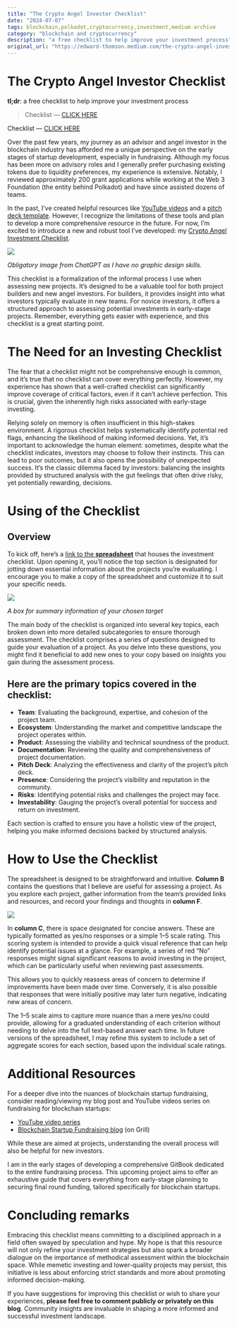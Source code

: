```yaml
---
title: "The Crypto Angel Investor Checklist"
date: "2024-07-07"
tags: blockchain,polkadot,cryptocurrency,investment,medium-archive
category: "blockchain and cryptocurrency"
description: "a free checklist to help improve your investment process"
original_url: "https://edward-thomson.medium.com/the-crypto-angel-investor-checklist-6fa0d95eddfb"
---
```


# **The Crypto Angel Investor Checklist**

**tl;dr**: a free checklist to help improve your investment process

> Checklist — [CLICK HERE](https://docs.google.com/spreadsheets/d/1AHbaKv-9rAW1f1QNutihbQBEutKOiJIPHlkkVZ03UE0/edit?gid=1774752715#gid=1774752715)

Checklist — [CLICK HERE](https://docs.google.com/spreadsheets/d/1AHbaKv-9rAW1f1QNutihbQBEutKOiJIPHlkkVZ03UE0/edit?gid=1774752715#gid=1774752715)

Over the past few years, my journey as an advisor and angel investor in the blockchain industry has afforded me a unique perspective on the early stages of startup development, especially in fundraising. Although my focus has been more on advisory roles and I generally prefer purchasing existing tokens due to liquidity preferences, my experience is extensive. Notably, I reviewed approximately 200 grant applications while working at the Web 3 Foundation (the entity behind Polkadot) and have since assisted dozens of teams.

In the past, I’ve created helpful resources like [YouTube videos](https://www.youtube.com/playlist?list=PLRaJOERxiNUds7Ru21TZ3nUHdDH7fPeQm) and a [pitch deck template](https://docs.google.com/presentation/d/1VHUszlBk6ta-x-74y5LnbzG65tKhobRH0mSAEQOde7c/edit#slide=id.p). However, I recognize the limitations of these tools and plan to develop a more comprehensive resource in the future. For now, I’m excited to introduce a new and robust tool I’ve developed: my [Crypto Angel Investment Checklist](https://docs.google.com/spreadsheets/d/1AHbaKv-9rAW1f1QNutihbQBEutKOiJIPHlkkVZ03UE0/edit?gid=1774752715#gid=1774752715).

![](/images/0*QbdYy9DyKGrukYn0)

*Obligatory image from ChatGPT as I have no graphic design skills.*

This checklist is a formalization of the informal process I use when assessing new projects. It’s designed to be a valuable tool for both project builders and new angel investors. For builders, it provides insight into what investors typically evaluate in new teams. For novice investors, it offers a structured approach to assessing potential investments in early-stage projects. Remember, everything gets easier with experience, and this checklist is a great starting point.

# The Need for an Investing Checklist

The fear that a checklist might not be comprehensive enough is common, and it’s true that no checklist can cover everything perfectly. However, my experience has shown that a well-crafted checklist can significantly improve coverage of critical factors, even if it can’t achieve perfection. This is crucial, given the inherently high risks associated with early-stage investing.

Relying solely on memory is often insufficient in this high-stakes environment. A rigorous checklist helps systematically identify potential red flags, enhancing the likelihood of making informed decisions. Yet, it’s important to acknowledge the human element: sometimes, despite what the checklist indicates, investors may choose to follow their instincts. This can lead to poor outcomes, but it also opens the possibility of unexpected success. It’s the classic dilemma faced by investors: balancing the insights provided by structured analysis with the gut feelings that often drive risky, yet potentially rewarding, decisions.

# Using of the Checklist

## Overview

To kick off, here’s a [link to the **spreadsheet**](https://docs.google.com/spreadsheets/d/1AHbaKv-9rAW1f1QNutihbQBEutKOiJIPHlkkVZ03UE0/edit?gid=1774752715#gid=1774752715) that houses the investment checklist. Upon opening it, you’ll notice the top section is designated for jotting down essential information about the projects you’re evaluating. I encourage you to make a copy of the spreadsheet and customize it to suit your specific needs.

![](/images/0*paQKJs19RLvMdksQ)

*A box for summary information of your chosen target*

The main body of the checklist is organized into several key topics, each broken down into more detailed subcategories to ensure thorough assessment. The checklist comprises a series of questions designed to guide your evaluation of a project. As you delve into these questions, you might find it beneficial to add new ones to your copy based on insights you gain during the assessment process.

## Here are the primary topics covered in the checklist:

-   **Team**: Evaluating the background, expertise, and cohesion of the project team.
-   **Ecosystem**: Understanding the market and competitive landscape the project operates within.
-   **Product**: Assessing the viability and technical soundness of the product.
-   **Documentation**: Reviewing the quality and comprehensiveness of project documentation.
-   **Pitch** **Deck**: Analyzing the effectiveness and clarity of the project’s pitch deck.
-   **Presence**: Considering the project’s visibility and reputation in the community.
-   **Risks**: Identifying potential risks and challenges the project may face.
-   **Investability**: Gauging the project’s overall potential for success and return on investment.

Each section is crafted to ensure you have a holistic view of the project, helping you make informed decisions backed by structured analysis.

# How to Use the Checklist

The spreadsheet is designed to be straightforward and intuitive. **Column B** contains the questions that I believe are useful for assessing a project. As you explore each project, gather information from the team’s provided links and resources, and record your findings and thoughts in **column F**.

![](/images/0*h0wvZR43bisVS5R7)

In **column C**, there is space designated for concise answers. These are typically formatted as yes/no responses or a simple 1–5 scale rating. This scoring system is intended to provide a quick visual reference that can help identify potential issues at a glance. For example, a series of red “No” responses might signal significant reasons to avoid investing in the project, which can be particularly useful when reviewing past assessments.

This allows you to quickly reassess areas of concern to determine if improvements have been made over time. Conversely, it is also possible that responses that were initially positive may later turn negative, indicating new areas of concern.

The 1–5 scale aims to capture more nuance than a mere yes/no could provide, allowing for a graduated understanding of each criterion without needing to delve into the full text-based answer each time. In future versions of the spreadsheet, I may refine this system to include a set of aggregate scores for each section, based upon the individual scale ratings.

# Additional Resources

For a deeper dive into the nuances of blockchain startup fundraising, consider reading/viewing my blog post and YouTube videos series on fundraising for blockchain startups:

-   [YouTube video series](https://www.youtube.com/playlist?list=PLRaJOERxiNUds7Ru21TZ3nUHdDH7fPeQm)
-   [Blockchain Startup Fundraising blog](https://grillapp.net/29690/160870) (on Grill)

While these are aimed at projects, understanding the overall process will also be helpful for new investors.

I am in the early stages of developing a comprehensive GitBook dedicated to the entire fundraising process. This upcoming project aims to offer an exhaustive guide that covers everything from early-stage planning to securing final round funding, tailored specifically for blockchain startups.

# Concluding remarks

Embracing this checklist means committing to a disciplined approach in a field often swayed by speculation and hype. My hope is that this resource will not only refine your investment strategies but also spark a broader dialogue on the importance of methodical assessment within the blockchain space. While memetic investing and lower-quality projects may persist, this initiative is less about enforcing strict standards and more about promoting informed decision-making.

If you have suggestions for improving this checklist or wish to share your experiences, **please feel free to comment publicly or privately on this blog**. Community insights are invaluable in shaping a more informed and successful investment landscape.